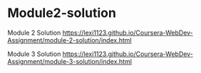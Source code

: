 # Module2-solution
Module 2 Solution
https://lexi1123.github.io/Coursera-WebDev-Assignment/module-2-solution/index.html

Module 3 Solution
https://lexi1123.github.io/Coursera-WebDev-Assignment/module-3-solution/index.html
